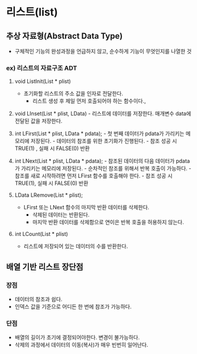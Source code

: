 # 리스트(list)

## 추상 자료형(Abstract Data Type) 

- 구체적인 기능의 완성과정을 언급하지 않고, 순수하게 기능이 무엇인지를 나열한 것 
### ex) 리스트의 자료구조 ADT 
 1) void ListInit(List * plist) 
    - 초기화할 리스트의 주소 값을 인자로 전달한다.
        - 리스트 생성 후 제일 먼저 호출되어야 하는 함수이다.,
 2) void LInset(List * plist, LData) 
        - 리스트에 데이터를 저장한다. 매개변수 data에 전달된 값을 저장한다.
 3) int LFirst(List * plist, LData * pdata);
        - 첫 번째 데이터가 pdata가 가리키는 메모리에 저장된다.
        - 데이터의 참조를 위한 초기화가 진행된다.
        - 참조 성공 시 TRUE(1) , 실패 시 FALSE(0) 반환
 4) int LNext(List * plist, LData * pdata);
        - 참조된 데이터의 다음 데이터가 pdata가 가리키는 메모리에 저장된다.
        - 순차적인 참조를 위해서 반복 호출이 가능하다.
        - 참조를 새로 시작하려면 먼저 LFirst 함수를 호출해야 한다.
        - 참조 성공 시 TRUE(1), 실패 시 FALSE(0) 반환

 5) LData LRemove(List * plist);
    - LFirst 또는 LNext 함수의 마지막 반환 데이터를 삭제한다.
        - 삭제된 데이터는 반환된다.
        - 마지막 반환 데이터를 삭제함으로 연이은 반복 호출을 허용하지 않는다.

 6) int LCount(List * plist)
    - 리스트에 저장되어 있는 데이터의 수를 반환한다.


## 배열 기반 리스트 장단점

### 장점 
- 데이터의 참조과 쉽다.
- 인덱스 값을 기준으로 어디든 한 번에 참조가 가능하다.

### 단점 
- 배열의 길이가 초기에 결정되어야한다. 변경이 불가능하다.
- 삭제의 과정에서 데이터의 이동(복사)가 매우 빈번히 일어난다.

